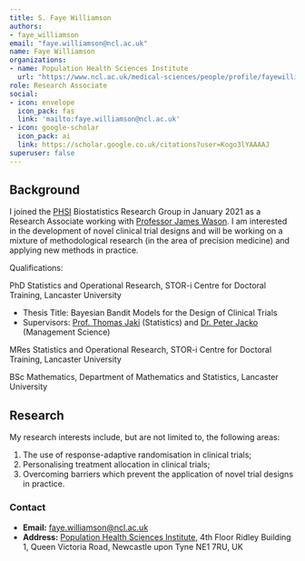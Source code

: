 ```yaml
---
title: S. Faye Williamson
authors:
- faye_williamson
email: "faye.williamson@ncl.ac.uk"
name: Faye Williamson
organizations:
- name: Population Health Sciences Institute
  url: "https://www.ncl.ac.uk/medical-sciences/people/profile/fayewilliamson.html"
role: Research Associate
social:
- icon: envelope
  icon_pack: fas
  link: 'mailto:faye.williamson@ncl.ac.uk'
- icon: google-scholar
  icon_pack: ai
  link: https://scholar.google.co.uk/citations?user=Kogo3lYAAAAJ
superuser: false
---
```


## Background

I joined the [PHSI](https://www.ncl.ac.uk/medical-sciences/research/institutes/health-sciences/) Biostatistics Research Group in January 2021 as a Research Associate working with [Professor James Wason](/staff/james_wason).
I am interested in the development of novel clinical trial designs and will be working on a mixture of methodological research (in the area of precision medicine) and applying new methods in practice. 

Qualifications: 

PhD Statistics and Operational Research, STOR-i Centre for Doctoral Training, Lancaster University
  - Thesis Title: Bayesian Bandit Models for the Design of Clinical Trials
  - Supervisors: [Prof. Thomas Jaki](https://www.lancaster.ac.uk/maths/people/thomas-jaki) (Statistics) and [Dr. Peter Jacko](https://www.lancaster.ac.uk/lums/people/peter-jacko) (Management Science)
  
MRes Statistics and Operational Research, STOR-i Centre for Doctoral Training, Lancaster University

BSc Mathematics, Department of Mathematics and Statistics, Lancaster University

## Research

My research interests include, but are not limited to, the following areas:

  1. The use of response-adaptive randomisation in clinical trials;
  2. Personalising treatment allocation in clinical trials;
  3. Overcoming barriers which prevent the application of novel trial designs in practice.

### Contact

- __Email:__ [faye.williamson@ncl.ac.uk](mailto:faye.williamson@ncl.ac.uk)
- __Address:__ [Population Health Sciences Institute](https://www.ncl.ac.uk/medical-sciences/research/institutes/health-sciences/), 4th Floor Ridley Building 1, Queen Victoria Road, Newcastle upon Tyne NE1 7RU, UK
